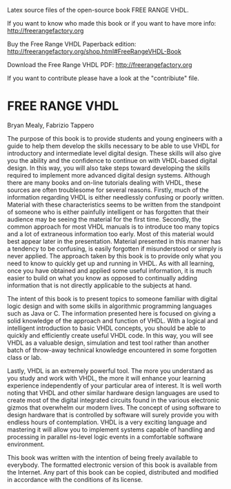 Latex source files of the open-source book FREE RANGE VHDL. 

If you want to know who made this book or if you want to have more info: http://freerangefactory.org

Buy the Free Range VHDL Paperback edition: http://freerangefactory.org/shop.html#FreeRangeVHDL-Book

Download the Free Range VHDL PDF: http://freerangefactory.org

If you want to contribute please have a look at the "contribiute" file.

# FREE RANGE VHDL

Bryan Mealy, Fabrizio Tappero

The purpose of this book is to provide students and young engineers with a guide to help them develop the skills
necessary to be able to use VHDL for introductory and intermediate level digital design. These skills will also
give you the ability and the confidence to continue on with VHDL-based digital design. In this way, you will also
take steps toward developing the skills required to implement more advanced digital design systems.
Although there are many books and on-line tutorials dealing with VHDL, these sources are often troublesome for
several reasons. Firstly, much of the information regarding VHDL is either needlessly confusing or poorly written.
Material with these characteristics seems to be written from the standpoint of someone who is either painfully
intelligent or has forgotten that their audience may be seeing the material for the first time. Secondly, the common
approach for most VHDL manuals is to introduce too many topics and a lot of extraneous information too early.
Most of this material would best appear later in the presentation. Material presented in this manner has a tendency
to be confusing, is easily forgotten if misunderstood or simply is never applied. The approach taken by this book
is to provide only what you need to know to quickly get up and running in VHDL. As with all learning, once you have
obtained and applied some useful information, it is much easier to build on what you know as opposed to continually
adding information that is not directly applicable to the subjects at hand.

The intent of this book is to present topics to someone familiar with digital logic design and with some skills in
algorithmic programming languages such as Java or C. The information presented here is focused on giving a solid
knowledge of the approach and function of VHDL. With a logical and intelligent introduction to basic VHDL concepts,
you should be able to quickly and efficiently create useful VHDL code. In this way, you will see VHDL as a valuable
design, simulation and test tool rather than another batch of throw-away technical knowledge encountered in some
forgotten class or lab.

Lastly, VHDL is an extremely powerful tool. The more you understand as you study and work with VHDL, the more it
will enhance your learning experience independently of your particular area of interest. It is well worth noting
that VHDL and other similar hardware design languages are used to create most of the digital integrated circuits
found in the various electronic gizmos that overwhelm our modern lives. The concept of using software to design
hardware that is controlled by software will surely provide you with endless hours of contemplation. VHDL is a very
exciting language and mastering it will allow you to implement systems capable of handling and processing in parallel
ns-level logic events in a comfortable software environment.

This book was written with the intention of being freely available to everybody. The formatted electronic version of
 this book is available from the Internet. Any part of this book can be copied, distributed and modified in accordance
 with the conditions of its license.
